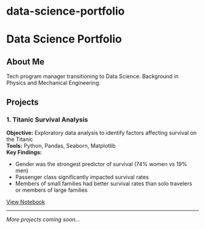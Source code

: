 # data-science-portfolio
# Data Science Portfolio

## About Me
Tech program manager transitioning to Data Science. Background in Physics and Mechanical Engineering.

## Projects

### 1. Titanic Survival Analysis
**Objective:** Exploratory data analysis to identify factors affecting survival on the Titanic  
**Tools:** Python, Pandas, Seaborn, Matplotlib  
**Key Findings:**
- Gender was the strongest predictor of survival (74% women vs 19% men)
- Passenger class significantly impacted survival rates
- Members of small families had better survival rates than solo travelers or members of large families

[View Notebook](https://github.com/gurra-kgp/data-science-portfolio/blob/main/Titanic%20Survival%20Analysis.ipynb)

---

*More projects coming soon...*
